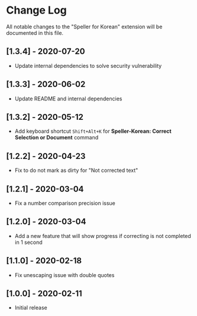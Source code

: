 # Change Log

All notable changes to the "Speller for Korean" extension will be documented in this file.

## [1.3.4] - 2020-07-20
- Update internal dependencies to solve security vulnerability

## [1.3.3] - 2020-06-02
- Update README and internal dependencies

## [1.3.2] - 2020-05-12
- Add keyboard shortcut `Shift+Alt+K` for **Speller-Korean: Correct Selection or Document** command

## [1.2.2] - 2020-04-23
- Fix to do not mark as dirty for "Not corrected text"

## [1.2.1] - 2020-03-04
- Fix a number comparison precision issue

## [1.2.0] - 2020-03-04
- Add a new feature that will show progress if correcting is not completed in 1 second

## [1.1.0] - 2020-02-18
- Fix unescaping issue with double quotes

## [1.0.0] - 2020-02-11
- Initial release
